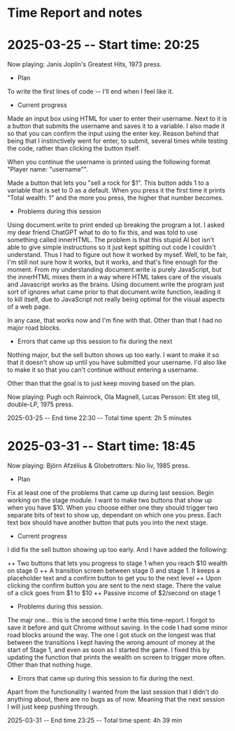 # Time Report and notes

# 2025-03-25 -- Start time: 20:25
Now playing: Janis Joplin's Greatest Hits, 1973 press.

- Plan 
 
To write the first lines of code -- I'll end when I feel like it.

- Current progress

Made an input box using HTML for user to enter their username. Next to it is a button that submits the username and saves it to a variable. I also made it so that you can confirm the input using the enter key. Reason behind that being that I instinctively went for enter, to submit, several times while testing the code, rather than clicking the button itself.

When you continue the username is printed using the following format "Player name: "username"".

Made a button that lets you "sell a rock for $1". This button adds 1 to a variable that is set to 0 as a default. When you press it the first time it prints "Total wealth: 1" and the more you press, the higher that number becomes.

- Problems during this session

Using document.write to print ended up breaking the program a lot. I asked my dear friend ChatGPT what to do to fix this, and was told to use something called innerHTML. The problem is that this stupid AI bot isn't able to give simple instructions so it just kept spitting out code I couldn't understand. Thus I had to figure out how it worked by mysef. Well, to be fair, I'm still not sure how it works, but it works, and that's fine enough for the moment. From my understanding document.write is purely JavaScript, but the innerHTML mixes them in a way where HTML takes care of the visuals and Javascript works as the brains. Using document.write the program just sort of ignores what came prior to that document.write function, leading it to kill itself, due to JavaScript not really being optimal for the visual aspects of a web page.

In any case, that works now and I'm fine with that. Other than that I had no major road blocks.


- Errors that came up this session to fix during the next

Nothing major, but the sell button shows up too early. I want to make it so that it doesn't show up until you have submitted your username. I'd also like to make it so that you can't continue without entering a username.

Other than that the goal is to just keep moving based on the plan.

Now playing: Pugh och Rainrock, Ola Magnell, Lucas Persson: Ett steg till, double-LP, 1975 press.</br>

2025-03-25 -- End time 22:30 -- Total time spent: 2h 5 minutes

# 2025-03-31 -- Start time: 18:45

Now playing: Björn Afzélius & Globetrotters: Nio liv, 1985 press. </br>

- Plan

Fix at least one of the problems that came up during last session. Begin working on the stage module. I want to make two buttons that show up when you have $10. When you choose either one they should trigger two separate bits of text to show up, dependant on which one you press. Each text box should have another button that puts you into the next stage.

- Current progress

I did fix the sell button showing up too early. And I have added the following:

++ Two buttons that lets you progress to stage 1 when you reach $10 wealth on stage 0
++ A transition screen between stage 0 and stage 1. It keeps a placeholder text and a confirm button to get you to the next level
++ Upon clicking the confirm button you are sent to the next stage. There the value of a click goes from $1 to $10
++ Passive income of $2/second on stage 1

- Problems during this session.

The majr one... this is the second time I write this time-report. I forgot to save it before and quit Chrome without saving. In the code I had some minor road blocks around the way. The one I got stuck on the longest was that between the transitions I kept having the wrong amount of money at the start of Stage 1, and even as soon as I started the game. I fixed this by updating the function that prints the wealth on screen to trigger more often. Other than that nothing huge.

- Errors that came up during this session to fix during the next.

Apart from the functionality I wanted from the last session that I didn't do anything about, there are no bugs as of now. Meaning that the next session I will just keep pushing through.

2025-03-31 -- End time 23:25 -- Total time spent: 4h 39 min



